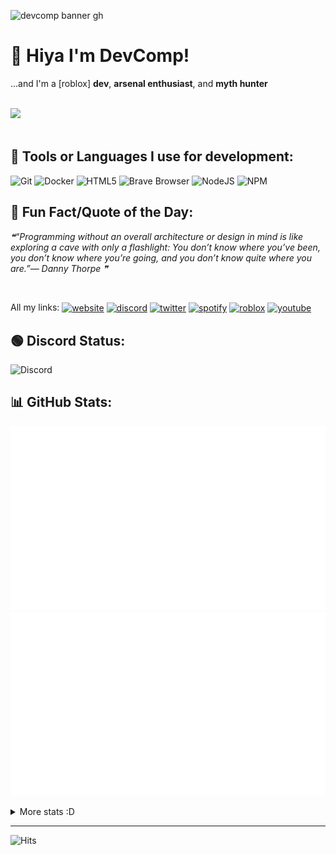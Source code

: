 <!-- insert
---
title: "DevComp's Portfolio!"
date: 2022-02-09
---
end_insert -->
<!-- Powered by https://cj.rs/riss -->



![devcomp banner gh](https://user-images.githubusercontent.com/74418041/156032052-7db9efa0-1e4e-4335-8cda-8a3deda78771.png)


# 👋 Hiya I'm DevComp!

...and I'm a [roblox] **dev**, **arsenal enthusiast**, and **myth hunter**

<!-- <h1 align="center" fontsize: '100px'>👋 Hiya from the Awesomeverse!</h3> -->
<!--
![status](https://dev.discordprofiles.me/badge/status/893762371770802227?simple=true)
![playing](https://dev.discordprofiles.me/badge/playing/893762371770802227)
![vscode](https://dev.discordprofiles.me/badge/vscode/893762371770802227)
[![spotify](https://dev.discordprofiles.me/badge/spotify/893762371770802227)](https://dev.discordprofiles.me/openspotify/893762371770802227)
-->


<!--
<a href="https://buildergroop.com/?src=DevComp_README" target="_blank"><img alt="buildergroop promo" align="center" src="https://files.devcomp.tk/r/READMEBannerGithub.png"></a> 
-->


<br>
<!--
 ```csharp
CompeyDev@github
-----------------
OS:         openSUSE leap 15.3 & Windows 11
Shell:      ZSH
Pronouns:   She/Her
Nickname:   Compey
Location:   internet
Languages:  .js, .html, .css, .luau, .go, .rb
Learning:   .ts, .py
GPG_PubKey: D29EE374F1D4E0A630A5A2256567A9918662A1C4
```
-->

<!--
```js
import compeydev from github

module.exports = {

OS: ["openSUSE Leap 15.3", "Windows 11"],
Shell: "ZSH",
Nickname: "Compey",
Location: "Do be the internet",
Languages: [".js", ".html", ".css", ".luau", ".go", ".rb"],
Learning: [".ts", ".py"],
GPG_PubKey: "D29EE374F1D4E0A630A5A2256567A9918662A1C4"

}
```
-->

<div align="left">
<img src="https://user-images.githubusercontent.com/74418041/159011500-2d5b6af4-7e7d-4d06-a114-586738b62413.png">
</div>



<br>







## 🔧 Tools or Languages I use for development:

![Git](https://camo.githubusercontent.com/561f3d4fd727fcca82984c91a65eca069ff34a435072158f6947c4ca52370eae/68747470733a2f2f696d672e736869656c64732e696f2f62616467652f2d4769742d4630353033323f7374796c653d666c61742d737175617265266c6f676f3d676974266c6f676f436f6c6f723d7768697465)
![Docker](https://camo.githubusercontent.com/4d015bf250194995d899a5d2b90babf1afc4458c1589b93e58fdfa4119749a49/68747470733a2f2f696d672e736869656c64732e696f2f62616467652f2d446f636b65722d3436613266313f7374796c653d666c61742d737175617265266c6f676f3d646f636b6572266c6f676f436f6c6f723d7768697465)
![HTML5](https://camo.githubusercontent.com/0c3a16a22ae058cfe38a06dc9ea16404cf006409262f547c9ccfa3ec8b30f71e/68747470733a2f2f696d672e736869656c64732e696f2f62616467652f2d48544d4c352d4533344632363f7374796c653d666c61742d737175617265266c6f676f3d68746d6c35266c6f676f436f6c6f723d7768697465)
![Brave Browser](https://camo.githubusercontent.com/a5585e9bff665613a2eb952d5a6beba60fc7d1d7e362233bf266b1a01c767ad6/68747470733a2f2f696d672e736869656c64732e696f2f62616467652f2d42726176655f42726f777365722d4642353432423f7374796c653d666c61742d737175617265266c6f676f3d6272617665266c6f676f436f6c6f723d7768697465)
![NodeJS](https://camo.githubusercontent.com/425d14e7ceaf18d8bb8e9bf17cd1a270c928c888b9ee4abe84a3bc8a5b3122fe/68747470733a2f2f696d672e736869656c64732e696f2f62616467652f2d4e6f64656a732d3433383533643f7374796c653d666c61742d737175617265266c6f676f3d4e6f64652e6a73266c6f676f436f6c6f723d7768697465)
![NPM](https://camo.githubusercontent.com/1e50ab849e8c196ea962ac3b966a15924234879eeb85f9dd0e0431e43a145b43/68747470733a2f2f696d672e736869656c64732e696f2f62616467652f2d4e504d2d4342333833373f7374796c653d666c61742d737175617265266c6f676f3d6e706d266c6f676f436f6c6f723d7768697465)




## 🧠 Fun Fact/Quote of the Day:

<!--STARTS_HERE_QUOTE_README-->
<i>❝“Programming without an overall architecture or design in mind is like exploring a cave with only a flashlight: You don’t know where you’ve been, you don’t know where you’re going, and you don’t know quite where you are.”— Danny Thorpe   ❞</i>
<!--ENDS_HERE_QUOTE_README-->


<br>


All my links:
<a href="https://devcomp.tk" target="_blank"><img alt="website" align="center" src="https://img.shields.io/badge/-Website-0D1117?style=flat-square&logo=googlechrome&logoColor=white"></a>
<a href="https://devcomp.tk/discord" target="_blank"><img alt="discord" align="center" src="https://img.shields.io/badge/-Discord-0D1117?style=flat-square&logo=discord&logoColor=dark-blue"></a>
<a href="https://twitter.com/DevComp_" target="_blank"><img alt="twitter" align="center" src="https://img.shields.io/badge/-Twitter-0D1117?style=flat-square&logo=twitter&logoColor=dark-blue"></a>
<a href="https://spotify.devcomp.tk/" target="_blank"><img alt="spotify" align="center" src="https://img.shields.io/badge/-Spotify-0D1117?style=flat-square&logo=spotify&logoColor=dark-green"></a>
<a href="https://www.roblox.com/users/1226830396/profile/" target="_blank"><img alt="roblox" align="center" src="https://img.shields.io/badge/-Roblox-0D1117?style=flat-square&logo=roblox&logoColor=grey"></a>
<a href="https://www.youtube.com/channel/UCh9KkPjILEebJihTG_4s-Lg/" target="_blank"><img alt="youtube" align="center" src="https://img.shields.io/badge/-YouTube-0D1117?style=flat-square&logo=youtube&logoColor=red"></a>
<br>







<!-- <h2 align="left">🟢 Discord Status:</h1> -->
## 🟢 Discord Status:

 
![Discord](https://lanyard-profile-readme.vercel.app/api/893762371770802227?hideTimestamp=false&idleMessage=No+activity+at+the+moment...&hideDiscrim=true)


## 📊 GitHub Stats:

<p align="center">
 
![Stats Overview](https://raw.githubusercontent.com/CompeyDev/CompeyDev/output/generated/overview.svg)
![Most Used Languages](https://raw.githubusercontent.com/CompeyDev/CompeyDev/output/generated/languages.svg)
 
 </p>
 
 <!-- remove -->
<details>
  <summary>More stats :D</summary>
 
 <p align="center"> <a href="https://devcomp.tk/"><img src="https://github.com/CompeyDev/CompeyDev/blob/main/github-metrics.svg" alt="metrics" /></a> </p>
<p align="center">
<img src="https://gh-readme-stats.herokuapp.com?user=CompeyDev&theme=nightowl&hide_border=true&date_format=M%20j%5B%2C%20Y%5D&background=171717">
</p>
<!--
<p align="center"> <a href="https://github.com/theawesomecoder05/"><img src="https://github-profile-trophy.vercel.app/?username=theawesomecoder05&theme=onestar&margin-w=15&margin-h=55&column=8&no-frame=true&no-bg=false" alt="devcomp" /></a> </p>
-->

 <!--
<p align="center"> <a href="https://github.com/TheAwesomeCoder05/"><img src="https://stats.devcomp.tk/api?username=TheAwesomeCoder05&show_icons=true&theme=dark&line_height=27&hide_border=true&layout=default" alt="devcomp" /></a> </p>
 -->

  
</details>
<!-- end_remove -->
    
 
 ---
 
 
![Hits](https://hits.link/hits?url=https%3A%2F%2Fgithub.com%2FTheAwesomeCoder05&bgLeft=444444&bgRight=800080)

 

 
